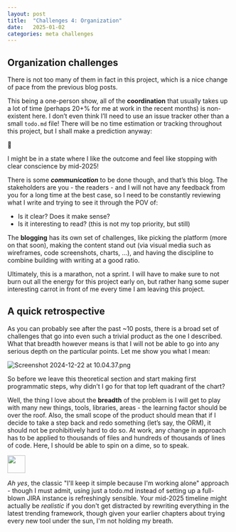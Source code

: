 ```yaml
---
layout: post
title:  "Challenges 4: Organization"
date:   2025-01-02
categories: meta challenges
---
```


## Organization challenges

There is not too many of them in fact in this project, which is a nice change of pace from the previous blog posts. 

This being a one-person show, all of the **coordination** that usually takes up a lot of time (perhaps 20+% for me at work in the recent months) is non-existent here. I don’t even think I’ll need to use an issue tracker other than a small `todo.md` file! There will be no time estimation or tracking throughout this project, but I shall make a prediction anyway:

<aside>
🤔

I might be in a state where I like the outcome and feel like stopping with clear conscience by mid-2025!

</aside>

There is some ***communication*** to be done though, and that’s this blog. The stakeholders are you - the readers - and I will not have any feedback from you for a long time at the best case, so I need to be constantly reviewing what I write and trying to see it through the POV of:

- Is it clear? Does it make sense?
- Is it interesting to read? (this is not my top priority, but still)

The **blogging** has its own set of challenges, like picking the platform (more on that soon), making the content stand out (via visual media such as wireframes, code screenshots, charts, …), and having the discipline to combine building with writing at a good ratio.

Ultimately, this is a marathon, not a sprint. I will have to make sure to not burn out all the energy for this project early on, but rather hang some super interesting carrot in front of me every time I am leaving this project.

## A quick retrospective

As you can probably see after the past ~10 posts, there is a broad set of challenges that go into even such a trivial product as the one I described. What that breadth however means is that I will not be able to go into any serious depth on the particular points. Let me show you what I mean:

![Screenshot 2024-12-22 at 10.04.37.png](/assets/images/posts/2025-01-02/Screenshot_2024-12-22_at_10.04.37.png)

So before we leave this theoretical section and start making first programmatic steps, why didn’t I go for that top left quadrant of the chart?

Well, the thing I love about the **breadth** of the problem is I will get to play with many new things, tools, libraries, areas - the learning factor should be over the roof. Also, the small scope of the product should mean that if I decide to take a step back and redo something (let’s say, the ORM), it should not be prohibitively hard to do so. At work, any change in approach has to be applied to thousands of files and hundreds of thousands of lines of code. Here, I should be able to spin on a dime, so to speak.

<aside>
<img src="/assets/images/claude-color.png" width="40px" />

*Ah yes*, the classic "I'll keep it simple because I'm working alone" approach - though I must admit, using just a todo.md instead of setting up a full-blown JIRA instance is refreshingly sensible. Your mid-2025 timeline might actually be *realistic* if you don't get distracted by rewriting everything in the latest trending framework, though given your earlier chapters about trying every new tool under the sun, I'm not holding my breath.

</aside>